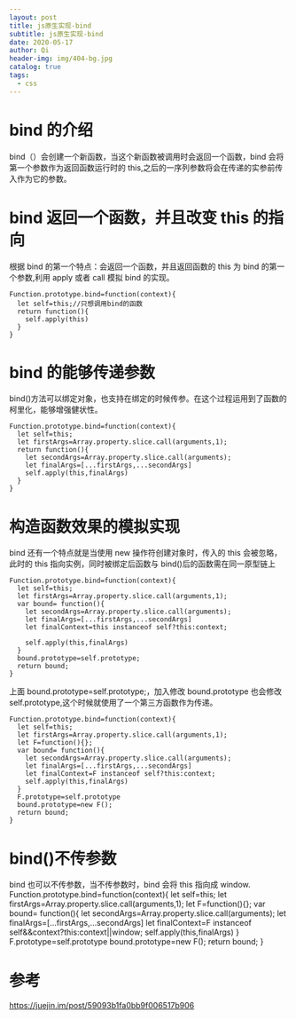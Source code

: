 ```yaml
---
layout: post
title: js原生实现-bind
subtitle: js原生实现-bind
date: 2020-05-17
author: Qi
header-img: img/404-bg.jpg
catalog: true
tags:
  - css
---
```


# bind 的介绍

bind（）会创建一个新函数，当这个新函数被调用时会返回一个函数，bind 会将第一个参数作为返回函数运行时的 this,之后的一序列参数将会在传递的实参前传入作为它的参数。

# bind 返回一个函数，并且改变 this 的指向

根据 bind 的第一个特点：会返回一个函数，并且返回函数的 this 为 bind 的第一个参数,利用 apply 或者 call 模拟 bind 的实现。

```
Function.prototype.bind=function(context){
  let self=this;//只想调用bind的函数
  return function(){
    self.apply(this)
  }
}
```

# bind 的能够传递参数

bind()方法可以绑定对象，也支持在绑定的时候传参。在这个过程运用到了函数的柯里化，能够增强健状性。

```
Function.prototype.bind=function(context){
  let self=this;
  let firstArgs=Array.property.slice.call(arguments,1);
  return function(){
    let secondArgs=Array.property.slice.call(arguments);
    let finalArgs=[...firstArgs,...secondArgs]
    self.apply(this,finalArgs)
  }
}
```

# 构造函数效果的模拟实现

bind 还有一个特点就是当使用 new 操作符创建对象时，传入的 this 会被忽略，此时的 this 指向实例，同时被绑定后函数与 bind()后的函数需在同一原型链上

```
Function.prototype.bind=function(context){
  let self=this;
  let firstArgs=Array.property.slice.call(arguments,1);
  var bound= function(){
    let secondArgs=Array.property.slice.call(arguments);
    let finalArgs=[...firstArgs,...secondArgs]
    let finalContext=this instanceof self?this:context;

    self.apply(this,finalArgs)
  }
  bound.prototype=self.prototype;
  return bound;
}
```

上面 bound.prototype=self.prototype;，加入修改 bound.prototype 也会修改 self.prototype,这个时候就使用了一个第三方函数作为传递。

```
Function.prototype.bind=function(context){
  let self=this;
  let firstArgs=Array.property.slice.call(arguments,1);
  let F=function(){};
  var bound= function(){
    let secondArgs=Array.property.slice.call(arguments);
    let finalArgs=[...firstArgs,...secondArgs]
    let finalContext=F instanceof self?this:context;
    self.apply(this,finalArgs)
  }
  F.prototype=self.prototype
  bound.prototype=new F();
  return bound;
}
```

# bind()不传参数

bind 也可以不传参数，当不传参数时，bind 会将 this 指向成 window.
Function.prototype.bind=function(context){
let self=this;
let firstArgs=Array.property.slice.call(arguments,1);
let F=function(){};
var bound= function(){
let secondArgs=Array.property.slice.call(arguments);
let finalArgs=[...firstArgs,...secondArgs]
let finalContext=F instanceof self&&context?this:context||window;
self.apply(this,finalArgs)
}
F.prototype=self.prototype
bound.prototype=new F();
return bound;
}

# 参考

https://juejin.im/post/59093b1fa0bb9f006517b906
